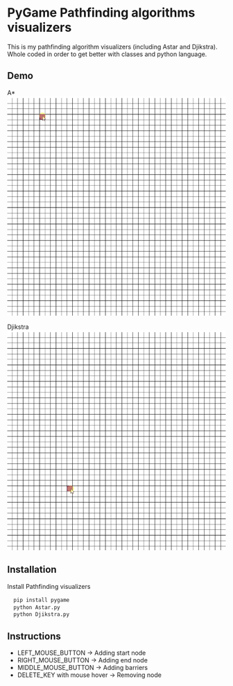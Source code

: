 
# PyGame Pathfinding algorithms visualizers

This is my pathfinding algorithm visualizers (including Astar and Djikstra). Whole coded in order to get better with classes and python language.





## Demo
A*
![](https://github.com/PatrykKarbowy/Python_Learning_TEST/blob/master/Pathfinding%20LEARNING/GUI/Astar_DEMO.gif)

Djikstra
![](https://github.com/PatrykKarbowy/Python_Learning_TEST/blob/master/Pathfinding%20LEARNING/GUI/Djikstra_DEMO.gif)

## Installation

Install Pathfinding visualizers

```bash
  pip install pygame
  python Astar.py
  python Djikstra.py
```
    
## Instructions

- LEFT_MOUSE_BUTTON -> Adding start node
- RIGHT_MOUSE_BUTTON -> Adding end node
- MIDDLE_MOUSE_BUTTON -> Adding barriers
- DELETE_KEY with mouse hover -> Removing node

